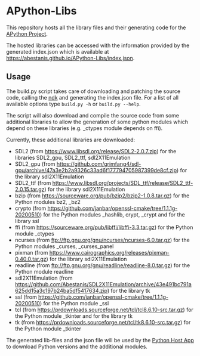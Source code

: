 # APython-Libs
This repository hosts all the library files and their generating code for the [APython Project](https://github.com/Abestanis/APython).

The hosted libraries can be accessed with the information provided by the generated index.json which is available at https://abestanis.github.io/APython-Libs/index.json.

## Usage

The build.py script takes care of downloading and patching the source code, calling the [ndk](https://developer.android.com/tools/sdk/ndk/index.html) and generating the index.json file.
For a list of all available options type ```build.py -h``` or ```build.py --help```.

The script will also download and compile the source code from some additional libraries to allow the generation of some python modules which depend on these libraries (e.g. _ctypes module depends on ffi).

Currently, these additional libraries are downloaded:
* SDL2 (from https://www.libsdl.org/release/SDL2-2.0.7.zip) for the libraries SDL2_gpu, SDL2_ttf, sdl2X11Emulation
* SDL2_gpu (from https://github.com/grimfang4/sdl-gpu/archive/47a3e2b2a9326c33ad6f177794705987399de8cf.zip) for the library sdl2X11Emulation
* SDL2_ttf (from https://www.libsdl.org/projects/SDL_ttf/release/SDL2_ttf-2.0.15.tar.gz) for the library sdl2X11Emulation
* bzip (from https://sourceware.org/pub/bzip2/bzip2-1.0.8.tar.gz) for the Python modules bz2, _bz2
* crypto (from https://github.com/janbar/openssl-cmake/tree/1.1.1g-20200510) for the Python modules _hashlib, crypt, _crypt and for the library ssl
* ffi (from https://sourceware.org/pub/libffi/libffi-3.3.tar.gz) for the Python module _ctypes
* ncurses (from ftp://ftp.gnu.org/gnu/ncurses/ncurses-6.0.tar.gz) for the Python modules _curses, _curses_panel
* pixman (from https://www.cairographics.org/releases/pixman-0.40.0.tar.gz) for the library sdl2X11Emulation
* readline (from ftp://ftp.gnu.org/gnu/readline/readline-8.0.tar.gz) for the Python module readline
* sdl2X11Emulation (from https://github.com/Abestanis/SDL2X11Emulation/archive/43e491bc791a625dd15a3c197b24ba5df5417634.zip) for the library tk
* ssl (from https://github.com/janbar/openssl-cmake/tree/1.1.1g-20200510) for the Python module _ssl
* tcl (from https://prdownloads.sourceforge.net/tcl/tcl8.6.10-src.tar.gz) for the Python module _tkinter and for the library tk
* tk (from https://prdownloads.sourceforge.net/tcl/tk8.6.10-src.tar.gz) for the Python module _tkinter


The generated lib-files and the json file will be used by the [Python Host App](https://github.com/Abestanis/APython) to download Python versions and the additional modules.
